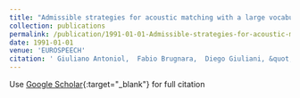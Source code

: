 ```yaml
---
title: "Admissible strategies for acoustic matching with a large vocabulary"
collection: publications
permalink: /publication/1991-01-01-Admissible-strategies-for-acoustic-matching-with-a-large-vocabulary
date: 1991-01-01
venue: 'EUROSPEECH'
citation: ' Giuliano Antoniol,  Fabio Brugnara,  Diego Giuliani, &quot;Admissible strategies for acoustic matching with a large vocabulary.&quot; EUROSPEECH, 1991.'
---
```

Use [Google Scholar](https://scholar.google.com/scholar?q=Admissible+strategies+for+acoustic+matching+with+a+large+vocabulary){:target="_blank"} for full citation